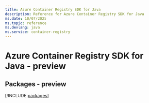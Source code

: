 ```yaml
---
title: Azure Container Registry SDK for Java
description: Reference for Azure Container Registry SDK for Java
ms.date: 10/07/2025
ms.topic: reference
ms.devlang: java
ms.service: container-registry
---
```

# Azure Container Registry SDK for Java - preview
## Packages - preview
[!INCLUDE [packages](container-registry-index.md)]